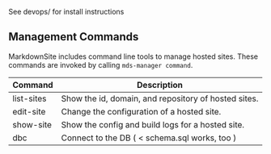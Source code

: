 See devops/ for install instructions


## Management Commands

MarkdownSite includes command line tools to manage hosted sites.  These commands are invoked by calling `mds-manager command`.

| Command    | Description                                          |
| ---------- | ---------------------------------------------------- |
| list-sites | Show the id, domain, and repository of hosted sites. |
| edit-site  | Change the configuration of a hosted site.           |
| show-site  | Show the config and build logs for a hosted site.    |
| dbc        | Connect to the DB ( < schema.sql works, too )        |

## 


